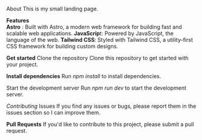 About
This is my small landing page.

**Features** \
**Astro** : Built with Astro, a modern web framework for building fast and scalable web applications.
**JavaScrip**t: Powered by JavaScript, the language of the web.
**Tailwind CSS**: Styled with Tailwind CSS, a utility-first CSS framework for building custom designs.

**Get started**
Clone the repository
Clone this repository to get started with your project.

**Install dependencies**
Run *npm install* to install dependencies.

Start the development server
Run *npm run dev* to start the development server.

*Contributing*
Issues
If you find any issues or bugs, please report them in the issues section so I can improve them.

**Pull Requests**
If you'd like to contribute to this project, please submit a pull request.

